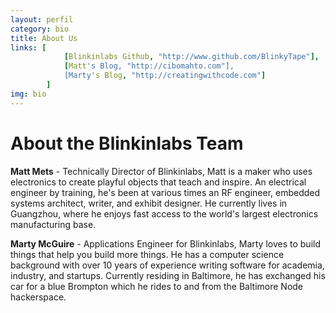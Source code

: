 ```yaml
---
layout: perfil 
category: bio
title: About Us 
links: [	
			[Blinkinlabs Github, "http://www.github.com/BlinkyTape"],
			[Matt's Blog, "http://cibomahto.com"],
			[Marty's Blog, "http://creatingwithcode.com"]
		]
img: bio
---
```


# About the Blinkinlabs Team

**Matt Mets** - Technically Director of Blinkinlabs, Matt is a maker who uses electronics to create playful objects that teach and inspire. An electrical engineer by training, he's been at various times an RF engineer, embedded systems architect, writer, and exhibit designer. He currently lives in Guangzhou, where he enjoys fast access to the world's largest electronics manufacturing base.

**Marty McGuire** - Applications Engineer for Blinkinlabs, Marty loves to build things that help you build more things.  He has a computer science background with over 10 years of experience writing software for academia, industry, and startups.  Currently residing in Baltimore, he has exchanged his car for a blue Brompton which he rides to and from the Baltimore Node hackerspace.
